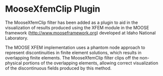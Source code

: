 # MooseXfemClip Plugin

The MooseXfemClip filter has been added as a plugin to aid
in the visualization of results produced using the XFEM module
in the MOOSE framework (http://www.mooseframework.org)
developed at Idaho National Laboratory.

The MOOSE XFEM implementation uses a phantom node approach
to represent discontinuities in finite element solutions,
which results in overlapping finite elements. The MooseXfemClip
filter clips off the non-physical portions of the overlapping
elements, allowing correct visualization of the discontinuous
fields produced by this method.
